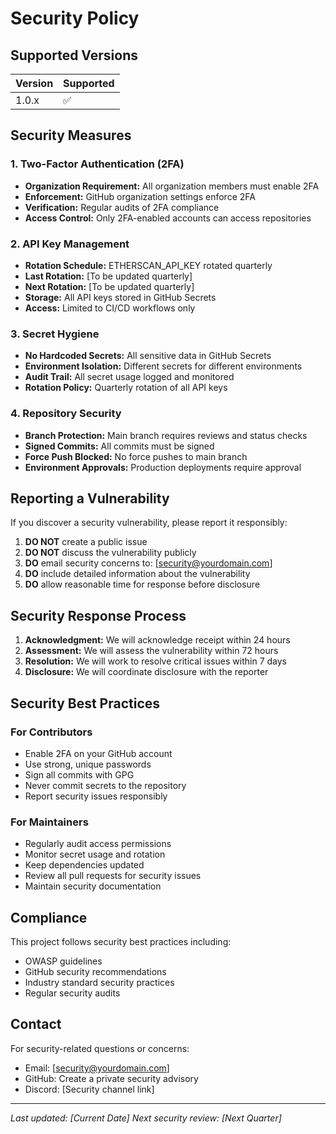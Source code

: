 # Security Policy

## Supported Versions

| Version | Supported          |
| ------- | ------------------ |
| 1.0.x   | :white_check_mark: |

## Security Measures

### 1. Two-Factor Authentication (2FA)
- **Organization Requirement:** All organization members must enable 2FA
- **Enforcement:** GitHub organization settings enforce 2FA
- **Verification:** Regular audits of 2FA compliance
- **Access Control:** Only 2FA-enabled accounts can access repositories

### 2. API Key Management
- **Rotation Schedule:** ETHERSCAN_API_KEY rotated quarterly
- **Last Rotation:** [To be updated quarterly]
- **Next Rotation:** [To be updated quarterly]
- **Storage:** All API keys stored in GitHub Secrets
- **Access:** Limited to CI/CD workflows only

### 3. Secret Hygiene
- **No Hardcoded Secrets:** All sensitive data in GitHub Secrets
- **Environment Isolation:** Different secrets for different environments
- **Audit Trail:** All secret usage logged and monitored
- **Rotation Policy:** Quarterly rotation of all API keys

### 4. Repository Security
- **Branch Protection:** Main branch requires reviews and status checks
- **Signed Commits:** All commits must be signed
- **Force Push Blocked:** No force pushes to main branch
- **Environment Approvals:** Production deployments require approval

## Reporting a Vulnerability

If you discover a security vulnerability, please report it responsibly:

1. **DO NOT** create a public issue
2. **DO NOT** discuss the vulnerability publicly
3. **DO** email security concerns to: [security@yourdomain.com]
4. **DO** include detailed information about the vulnerability
5. **DO** allow reasonable time for response before disclosure

## Security Response Process

1. **Acknowledgment:** We will acknowledge receipt within 24 hours
2. **Assessment:** We will assess the vulnerability within 72 hours
3. **Resolution:** We will work to resolve critical issues within 7 days
4. **Disclosure:** We will coordinate disclosure with the reporter

## Security Best Practices

### For Contributors
- Enable 2FA on your GitHub account
- Use strong, unique passwords
- Sign all commits with GPG
- Never commit secrets to the repository
- Report security issues responsibly

### For Maintainers
- Regularly audit access permissions
- Monitor secret usage and rotation
- Keep dependencies updated
- Review all pull requests for security issues
- Maintain security documentation

## Compliance

This project follows security best practices including:
- OWASP guidelines
- GitHub security recommendations
- Industry standard security practices
- Regular security audits

## Contact

For security-related questions or concerns:
- Email: [security@yourdomain.com]
- GitHub: Create a private security advisory
- Discord: [Security channel link]

---

*Last updated: [Current Date]*
*Next security review: [Next Quarter]*
